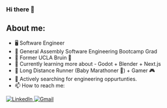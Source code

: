 ### Hi there 👋

## About me:
  - 🖥  Software Engineer 
  - 📖 General Assembly Software Engineering Bootcamp Grad
  - 🏫 Former UCLA Bruin 🐻
  - 🌱 Currently learning more about - Godot + Blender + Next.js
  - 👟 Long Distance Runner (Baby Marathoner 🍼) + Gamer 🎮
  - 💼 Actively searching for engineering oppurtunties.
  - 📫 How to reach me: <br />
<div>
  <a href="https://www.linkedin.com/in/jwilson42/" target="_blank" rel="noopener noreferrer">
    <img alt="LinkedIn" src="https://img.shields.io/badge/-LinkedIn-blue?style=for-the-badge&logo=Linkedin&logoColor=white">
  </a>
  <a href="mailto:wilson.jd022@gmail.com" target="_blank" rel="noopener noreferrer">
    <img alt="Gmail" src="https://img.shields.io/badge/-Gmail-red?style=for-the-badge&logo=Gmail&logoColor=white">
  </a>
</div>

<!--

**josh-W42/josh-W42** is a ✨ _special_ ✨ repository because its `README.md` (this file) appears on your GitHub profile.
  


Here are some ideas to get you started:

- 🔭 I’m currently working on ...
- 🌱 I’m currently learning ...
- 👯 I’m looking to collaborate on ...
- 🤔 I’m looking for help with ...
- 💬 Ask me about ...
- 📫 How to reach me: ...
- 😄 Pronouns: ...
- ⚡ Fun fact: ...

<img alt="josh-w42" src="https://badges.pufler.dev/visits/josh-W42/josh-W42?logo=GitHub&label=visits&color=success&logoColor=white&style=flat-square"/></a>
-->
